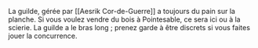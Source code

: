 La guilde, gérée par [[Aesrik Cor-de-Guerre]] a toujours du pain sur la planche. Si vous voulez vendre du bois à Pointesable, ce sera ici ou à la scierie. La guilde a le bras long ; prenez garde à être discrets si vous faites jouer la concurrence. 